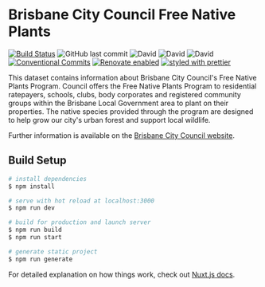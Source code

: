 # Brisbane City Council Free Native Plants

[![Build Status](https://travis-ci.com/shadow81627/brisbane-city-council-free-native-plants.svg?branch=master)](https://travis-ci.com/shadow81627/brisbane-city-council-free-native-plants)
![GitHub last commit](https://img.shields.io/github/last-commit/shadow81627/brisbane-city-council-free-native-plants.svg)
![David](https://img.shields.io/david/shadow81627/brisbane-city-council-free-native-plants.svg)
![David](https://img.shields.io/david/dev/shadow81627/brisbane-city-council-free-native-plants.svg)
![David](https://img.shields.io/david/peer/shadow81627/brisbane-city-council-free-native-plants.svg)
[![Conventional Commits](https://img.shields.io/badge/Conventional%20Commits-1.0.0-yellow.svg)](https://conventionalcommits.org)
[![Renovate enabled](https://img.shields.io/badge/renovate-enabled-brightgreen.svg)](https://renovatebot.com/)
[![styled with prettier](https://img.shields.io/badge/styled_with-prettier-ff69b4.svg)](https://github.com/prettier/prettier)

This dataset contains information about Brisbane City Council's Free Native Plants Program. Council offers the Free Native Plants Program to residential ratepayers, schools, clubs, body corporates and registered community groups within the Brisbane Local Government area to plant on their properties. The native species provided through the program are designed to help grow our city's urban forest and support local wildlife.

Further information is available on the [Brisbane City Council website](https://www.brisbane.qld.gov.au/clean-and-green/green-home-and-community/sustainable-gardening/free-native-plants-program).

## Build Setup

```bash
# install dependencies
$ npm install

# serve with hot reload at localhost:3000
$ npm run dev

# build for production and launch server
$ npm run build
$ npm run start

# generate static project
$ npm run generate
```

For detailed explanation on how things work, check out [Nuxt.js docs](https://nuxtjs.org).
